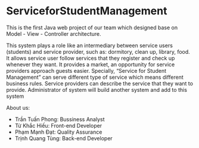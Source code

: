 # ServiceforStudentManagement

  This is the first Java web project of our team which designed base on Model - View - Controller architecture. 

  This system plays a role like an intermediary between service users (students) and service provider, such as: dormitory, clean up, library, food. It allows service user follow services that they register and check up whenever they want. It provides a market, an opportunity for service providers approach guests easier. 
  Specially, “Service for Student Management” can serve different type of service which means different business rules. Service providers can describe the service that they want to provide. Administrator of system will build another system and add to this system
  
  About us:
  - Trần Tuấn Phong: Bussiness Analyst
  - Từ Khắc Hiếu: Front-end Developer
  - Phạm Mạnh Đạt: Quality Assurance
  - Trịnh Quang Tùng: Back-end Developer
